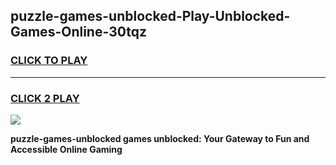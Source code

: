 
## puzzle-games-unblocked-Play-Unblocked-Games-Online-30tqz
<h3>
<a href="https://premium76.site?title=puzzle-games-unblocked&ref=25A">CLICK TO PLAY</a></h3>
<hr>

<h3>
<a href="https://premium76.site?title=puzzle-games-unblocked&ref=25A">CLICK 2 PLAY</a>
  
</h3>

<a href="https://premium76.site?title=puzzle-games-unblocked&ref=25A"><img src="https://clearcache.store/games.png"></a>


**puzzle-games-unblocked games unblocked: Your Gateway to Fun and Accessible Online Gaming**
